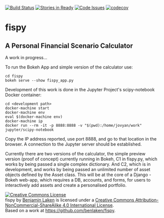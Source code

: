 [![Build Status](https://travis-ci.org/benlaken/fispy.svg?branch=master)](https://travis-ci.org/benlaken/fispy)
[![Stories in Ready](https://badge.waffle.io/benlaken/fispy.png?label=ready&title=Ready)](https://waffle.io/benlaken/fispy)
[![Code Issues](https://www.quantifiedcode.com/api/v1/project/c93811158c0743bfbde1e540ae4f5d3c/badge.svg)](https://www.quantifiedcode.com/app/project/c93811158c0743bfbde1e540ae4f5d3c)
[![codecov](https://codecov.io/gh/benlaken/fispy/branch/master/graph/badge.svg)](https://codecov.io/gh/benlaken/fispy)

# fispy #
## A Personal Financial Scenario Calculator ##

A work in progress...

To run the Bokeh App and simple version of the calculator use:

	cd fispy
	bokeh serve --show fispy_app.py


Development of this work is done in the Jupyter Project's scipy-notebook Docker container:

```
cd <development path>
docker-machine start
docker-machine env
eval $(docker-machine env)
docker-machine ip
docker run --rm -it -p 8888:8888 -v "$(pwd):/home/jovyan/work" jupyter/scipy-notebook

```
Copy the IP address reported, use port 8888, and go to that location in the browser. A connection to the Jupyter server should be established.

Currently there are two versions of the calculator, the simple preview version (proof of concept) currently running in Bokeh, C1 in fispy.py, which works by being passed a single complex dictionary. And C2, which is in development, and works by being passed an unlimited number of asset objects defined by the Asset class. This will be at the core of a Django - Bokeh web-app, which requires a DB, accounts, and forms, for users to interactively add assets and create a personalised portfolio.

<a rel="license" href="http://creativecommons.org/licenses/by-nc-sa/4.0/"><img alt="Creative Commons License" style="border-width:0" src="https://i.creativecommons.org/l/by-nc-sa/4.0/88x31.png" /></a><br /><span xmlns:dct="http://purl.org/dc/terms/" property="dct:title">fispy</span> by <a xmlns:cc="http://creativecommons.org/ns#" href="https://github.com/benlaken/fispy" property="cc:attributionName" rel="cc:attributionURL">Benjamin Laken</a> is licensed under a <a rel="license" href="http://creativecommons.org/licenses/by-nc-sa/4.0/">Creative Commons Attribution-NonCommercial-ShareAlike 4.0 International License</a>.<br />Based on a work at <a xmlns:dct="http://purl.org/dc/terms/" href="https://github.com/benlaken/fispy" rel="dct:source">https://github.com/benlaken/fispy</a>.
